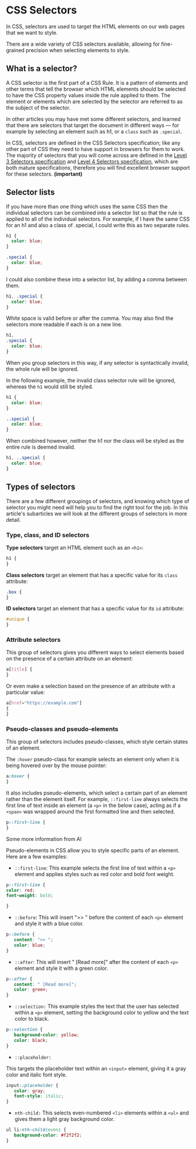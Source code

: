 # CSS Selectors

In CSS, selectors are used to target the HTML elements on our web pages that we want to style.

There are a wide variety of CSS selectors available, allowing for fine-grained precision when selecting elements to style.

## What is a selector?

A CSS selector is the first part of a CSS Rule. It is a pattern of elements and other terms that tell the browser which HTML elements should be selected to have the CSS property values inside the rule applied to them. The element or elements which are selected by the selector are referred to as the subject of the selector.

In other articles you may have met some different selectors, and learned that there are selectors that target the document in different ways — for example by selecting an element such as h1, or a `class` such as `.special`.

In CSS, selectors are defined in the CSS Selectors specification; like any other part of CSS they need to have support in browsers for them to work. The majority of selectors that you will come across are defined in the [Level 3 Selectors specification](https://www.w3.org/TR/selectors-3/) and [Level 4 Selectors specification](https://www.w3.org/TR/selectors-4/), which are both mature specifications, therefore you will find excellent browser support for these selectors. **(important)**

## Selector lists

If you have more than one thing which uses the same CSS then the individual selectors can be combined into a selector list so that the rule is applied to all of the individual selectors. For example, if I have the same CSS for an h1 and also a class of .special, I could write this as two separate rules.

```CSS
h1 {
  color: blue;
}

.special {
  color: blue;
}
```

I could also combine these into a selector list, by adding a comma between them.

```CSS
h1, .special {
  color: blue;
}
```

White space is valid before or after the comma. You may also find the selectors more readable if each is on a new line.

```CSS
h1,
.special {
  color: blue;
}
```

When you group selectors in this way, if any selector is syntactically invalid, the whole rule will be ignored.

In the following example, the invalid class selector rule will be ignored, whereas the `h1` would still be styled.

```CSS
h1 {
  color: blue;
}

..special {
  color: blue;
}
```

When combined however, neither the h1 nor the class will be styled as the entire rule is deemed invalid.

```CSS
h1, ..special {
  color: blue;
}
```

## Types of selectors

There are a few different groupings of selectors, and knowing which type of selector you might need will help you to find the right tool for the job. In this article's subarticles we will look at the different groups of selectors in more detail.

### Type, class, and ID selectors

**Type selectors** target an HTML element such as an `<h1>`:

```CSS
h1 {
}
```

**Class selectors** target an element that has a specific value for its `class` attribute:

```CSS
.box {
}
```

**ID selectors** target an element that has a specific value for its `id` attribute:

```CSS
#unique {
}
```

### Attribute selectors

This group of selectors gives you different ways to select elements based on the presence of a certain attribute on an element:

```CSS
a[title] {
}
```

Or even make a selection based on the presence of an attribute with a particular value:

```CSS
a[href="https://example.com"]
{
}
```

### Pseudo-classes and pseudo-elements

This group of selectors includes pseudo-classes, which style certain states of an element.

The `:hover` pseudo-class for example selects an element only when it is being hovered over by the mouse pointer:

```CSS
a:hover {
}
```

It also includes pseudo-elements, which select a certain part of an element rather than the element itself. For example, `::first-line` always selects the first line of text inside an element (a `<p>` in the below case), acting as if a `<span>` was wrapped around the first formatted line and then selected.

```CSS
p::first-line {
}
```

Some more information from AI

Pseudo-elements in CSS allow you to style specific parts of an element. Here are a few examples:

- `::first-line`:
This example selects the first line of text within a `<p>` element and applies styles such as red color and bold font weight.

```CSS
p::first-line {
color: red;
font-weight: bold;

}

```

- `::before`:
This will insert ">> " before the content of each `<p>` element and style it with a blue color.

```CSS
p::before {
   content: ">> ";
   color: blue;
}
```

- `::after`:
This will insert " [Read more]" after the content of each `<p>` element and style it with a green color.

```CSS
p::after {
   content: " [Read more]";
   color: green;
}
```

- `::selection:`
This example styles the text that the user has selected within a `<p>` element, setting the background color to yellow and the text color to black.

```CSS
p::selection {
   background-color: yellow;
   color: black;
}
```

- `::placeholder:`

This targets the placeholder text within an `<input>` element, giving it a gray color and italic font style.

```CSS
input::placeholder {
   color: gray;
   font-style: italic;
}
```

- `nth-child:`
This selects even-numbered `<li>` elements within a `<ul>` and gives them a light gray background color.

```CSS
ul li:nth-child(even) {
   background-color: #f2f2f2;
}
```

